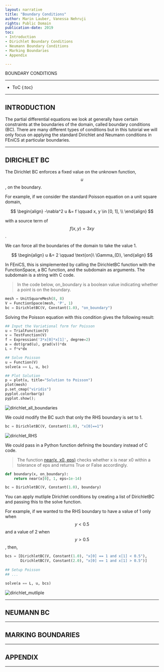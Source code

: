 ```yaml
---
layout: narrative
title: "Boundary Conditions"
author: Marin Lauber, Vanessa Nehruji
rights: Public Domain
publication-date: 2019
toc:
- Introduction
- Dirichlet Boundary Conditions
- Neumann Boundary Conditions
- Marking Boundaries
- Appendix

---
```


<a id="title-page" />

<p class="centered larger">BOUNDARY CONDITIONS</p>

---
* ToC
{:toc}

---

## INTRODUCTION

The partial differential equations we look at generally have certain constraints at the boundaries of the domain, called boundary conditions (BC). There are many different types of conditions but in this tutorial we will only focus on applying the standard Dirichlet and Neumann conditions in FEniCS at particular boundaries.

---

## DIRICHLET BC

The Dirichlet BC enforces a fixed value on the unknown function, $$u$$, on the boundary.

For example, if we consider the standard Poisson equation on a unit square domain, 

$$
\begin{align}
  -\nabla^2 u &= f \qquad x, y \in [0, 1], \\
\end{align}
$$

with a source term of
$$
\begin{equation}
  f(x, y) = 3xy
\end{equation}
$$.

We can force all the boundaries of the domain to take the value 1.

$$
\begin{align}
  u &= 2 \qquad \text{on}\ \Gamma_{D},
\end{align}
$$

In FEniCS, this is simplemented by calling the DirichletBC function with the FunctionSpace, a BC function, and the subdomain as arguments. The subdomain is a string with C code.
> In the code below, on_boundary is a boolean value indicating whether a point is on the boundary. 

```python
mesh = UnitSquareMesh(8, 8)
V = FunctionSpace(mesh, 'P', 1)
bc = DirichletBC(V, Constant(1.0), "on_boundary")
```

Solving the Poisson equation with this condition gives the following result:

```python
## Input the Variational form for Poisson
u = TrialFunction(V)
v = TestFunction(V)
f = Expression('3*x[0]*x[1]', degree=2)
a = dot(grad(u), grad(v))*dx
L = f*v*dx

## Solve Poisson
u = Function(V)
solve(a == L, u, bc)

## Plot Solution
p = plot(u, title="Solution to Poisson")
plot(mesh)
p.set_cmap("viridis")
pyplot.colorbar(p)
pyplot.show();
```

![dirichlet_all_boundaries](../../assets/img/boundary/d_all_bounds.png)

We could modify the BC such that only the RHS boundary is set to 1.

```python
bc = DirichletBC(V, Constant(1.0), "x[0]==1")
```

![dirichlet_RHS](../../assets/img/boundary/d_RHS.png)

We could pass in a Python function defining the boundary instead of C code.
> The function <a href="https://fenicsproject.org/docs/dolfin/1.6.0/python/programmers-reference/cpp/function/near.html">near(x, x0, eps)</a> checks whether x is near x0 within a tolerance of eps and returns True or False accordingly.

```python
def boundary(x, on_boundary):
    return near(x[0], 1, eps=1e-14)

bc = DirichletBC(V, Constant(1.0), boundary)
```

You can apply mutliple Dirichlet conditions by creating a list of DirichletBC and passing this to the solve function.

For example, if we wanted to the RHS boundary to have a value of 1 only when $$y < 0.5$$ and a value of 2 when $$y > 0.5$$, then,

```python
bcs = [DirichletBC(V, Constant(1.0), "x[0] == 1 and x[1] < 0.5"),
       DirichletBC(V, Constant(2.0), "x[0] == 1 and x[1] > 0.5")]
       
## Setup Poisson
## ...

solve(a == L, u, bcs)
```

![dirichlet_mutliple](../../assets/img/boundary/d_multiple.png)

---

## NEUMANN BC


---

## MARKING BOUNDARIES


---

## APPENDIX


---
